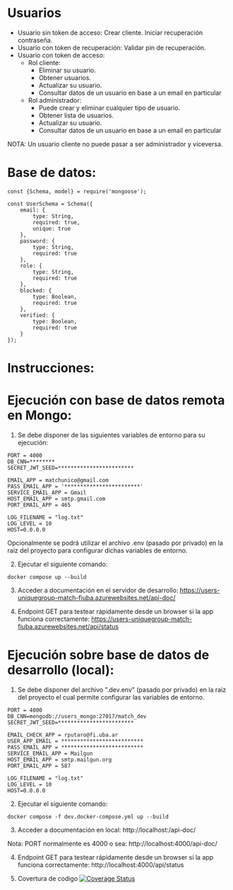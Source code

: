 # Usuarios
* Usuario sin token de acceso:
    Crear cliente.
    Iniciar recuperación contraseña.
* Usuario con token de recuperación:
    Validar pin de recuperación.
* Usuario con token de acceso:
    * Rol cliente:
        * Eliminar su usuario.
        * Obtener usuarios.
        * Actualizar su usuario.
        * Consultar datos de un usuario en base a un email en particular
    * Rol administrador:
        * Puede crear y eliminar cualquier tipo de usuario.
        * Obtener lista de usuarios.
        * Actualizar su usuario.
        * Consultar datos de un usuario en base a un email en particular

NOTA: Un usuario cliente no puede pasar a ser administrador y viceversa.

# Base de datos:
```
const {Schema, model} = require('mongoose');

const UserSchema = Schema({
    email: {
        type: String,
        required: true,
        unique: true
    },
    password: {
        type: String,
        required: true
    },
    role: {
        type: String,
        required: true
    },
    blocked: {
        type: Boolean,
        required: true
    },
    verified: {
        type: Boolean,
        required: true
    } 
});

```

# Instrucciones:

# Ejecución con base de datos remota en Mongo:

1) Se debe disponer de las siguientes variables de entorno para su ejecución:

```
PORT = 4000
DB_CNN=********
SECRET_JWT_SEED=************************

EMAIL_APP = matchunico@gmail.com
PASS_EMAIL_APP = '************************'
SERVICE_EMAIL_APP = Gmail
HOST_EMAIL_APP = smtp.gmail.com
PORT_EMAIL_APP = 465

LOG_FILENAME = "log.txt"
LOG_LEVEL = 10
HOST=0.0.0.0

```
Opcionalmente se podrá utilizar el archivo .env (pasado por privado) en la 
raíz del proyecto para configurar dichas variables de entorno.

2) Ejecutar el siguiente comando:

```
docker compose up --build
```

3) Acceder a documentación en el servidor de desarrollo: https://users-uniquegroup-match-fiuba.azurewebsites.net/api-doc/

4) Endpoint GET para testear rápidamente desde un browser si la app funciona correctamente: https://users-uniquegroup-match-fiuba.azurewebsites.net/api/status


# Ejecución sobre base de datos de desarrollo (local):

1) Se debe disponer del archivo ".dev.env" (pasado por privado) en la raíz del proyecto
el cual permite configurar las variables de entorno.

```
PORT = 4000
DB_CNN=mongodb://users_mongo:27017/match_dev
SECRET_JWT_SEED=************************

EMAIL_CHECK_APP = rputaro@fi.uba.ar
USER_APP_EMAIL = **************************
PASS_EMAIL_APP = **************************
SERVICE_EMAIL_APP = Mailgun
HOST_EMAIL_APP = smtp.mailgun.org
PORT_EMAIL_APP = 587

LOG_FILENAME = "log.txt"
LOG_LEVEL = 10
HOST=0.0.0.0

```

2) Ejecutar el siguiente comando:

```
docker compose -f dev.docker-compose.yml up --build
```
3) Acceder a documentación en local: http://localhost:<PORT>/api-doc/

Nota: PORT normalmente es 4000 o sea: http://localhost:4000/api-doc/

4) Endpoint GET para testear rápidamente desde un browser si la app funciona correctamente: http://localhost:4000/api/status

5) Covertura de codigo [![Coverage Status](https://coveralls.io/repos/github/el-unico-match/users/badge.svg?branch=main)](https://coveralls.io/github/el-unico-match/users?branch=main)
